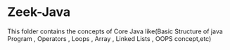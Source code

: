 # Zeek-Java
This folder contains the concepts of Core Java like(Basic Structure of java Program , Operators , Loops , Array , Linked Lists  , OOPS concept,etc)
